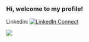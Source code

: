 ### Hi, welcome to my profile!

Linkedin: [![LinkedIn Connect](https://img.shields.io/badge/%20-Connect-black?color=14171A&labelColor=212121&logo=linkedin&logoColor=ffcc80)](https://www.linkedin.com/in/osman-bayram-648883200/)

<img src="https://github-readme-stats.vercel.app/api?username=osbm&&show_icons=true&title_color=#263238&icon_color=bb2acf&text_color=#263238&bg_color=#CFD8DC">
